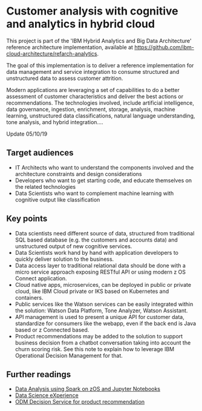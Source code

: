 # Customer analysis with cognitive and analytics in hybrid cloud

This project is part of the 'IBM Hybrid Analytics and Big Data Architecture' reference architecture implementation, available at https://github.com/ibm-cloud-architecture/refarch-analytics.

The goal of this implementation is to deliver a reference implementation for data management and service integration to consume structured and unstructured data to assess customer attrition.

Modern applications are leveraging a set of capabilities to do a better assessment of customer characteristics and deliver the best actions or recommendations. The technologies involved, include artificial intelligence, data governance, ingestion, enrichment, storage, analysis, machine learning, unstructured data classifications, natural language understanding, tone analysis, and hybrid integration....

Update 05/10/19

## Target audiences

* IT Architects who want to understand the components involved and the architecture constraints and design considerations
* Developers who want to get starting code, and educate themselves on the related technologies
* Data Scientists who want to complement machine learning with cognitive output like classification  

## Key points

* Data scientists need different source of data, structured from traditional SQL based database (e.g. the customers and accounts data) and unstructured output of new cognitive services.
* Data Scientists work hand by hand with application developers to quickly deliver solution to the business.
* Data access layer to traditional relational data should be done with a micro service approach exposing RESTful API or using modern z OS Connect application.
* Cloud native apps, microservices, can be deployed in public or private cloud, like IBM Cloud private or IKS based on Kubernetes and containers.
* Public services like the Watson services can be easily integrated within the solution: Watson Data Platform, Tone Analyzer, Watson Assistant.
* API management is used to present a unique API for customer data, standardize for consumers like the webapp, even if the back end is Java based or z Connected based.
* Product recommendations may be added to the solution to support business decision from a chatbot conversation taking into account the churn scoring risk. See this note to explain how to leverage IBM Operational Decision Management for that.


## Further readings

* [Data Analysis using Spark on zOS and Jupyter Notebooks](https://github.com/IBM/Spark-on-zOS)
* [Data Science eXperience](https://datascience.ibm.com/)
* [ODM Decision Service for product recommendation](https://github.com/ibm-cloud-architecture/refarch-cognitive-prod-recommendations)